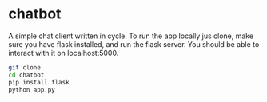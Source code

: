 # chatbot

A simple chat client written in cycle.
To run the app locally jus clone, make
sure you have flask installed, and run
the flask server.  You should be able to
interact with it on localhost:5000.

```bash
git clone
cd chatbot
pip install flask
python app.py
```

